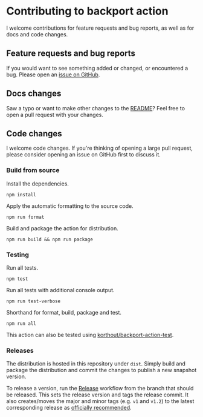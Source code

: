 # Contributing to backport action

I welcome contributions for feature requests and bug reports, as well as for docs and code changes.

## Feature requests and bug reports

If you would want to see something added or changed, or encountered a bug.
Please open an [issue on GitHub](https://github.com/korthout/backport-action/issues).

## Docs changes

Saw a typo or want to make other changes to the [README](https://korthout.github.io/backport-action/blob/main/README.md)?
Feel free to open a pull request with your changes.

## Code changes

I welcome code changes.
If you're thinking of opening a large pull request, please consider opening an issue on GitHub first to discuss it.

### Build from source

Install the dependencies.

```
npm install
```

Apply the automatic formatting to the source code.

```
npm run format
```

Build and package the action for distribution.

```
npm run build && npm run package
```

### Testing

Run all tests.

```
npm test
```

Run all tests with additional console output.

```
npm run test-verbose
```

Shorthand for format, build, package and test.

```
npm run all
```

This action can also be tested using [korthout/backport-action-test](https://github.com/korthout/backport-action-test).

### Releases

The distribution is hosted in this repository under `dist`.
Simply build and package the distribution and commit the changes to publish a new snapshot version.

To release a version, run the [Release](https://github.com/korthout/backport-action/actions/workflows/release.yml) workflow from the branch that should be released.
This sets the release version and tags the release commit.
It also creates/moves the major and minor tags (e.g. `v1` and `v1.2`) to the latest corresponding release as [officially recommended](https://github.com/actions/toolkit/blob/master/docs/action-versioning.md).
